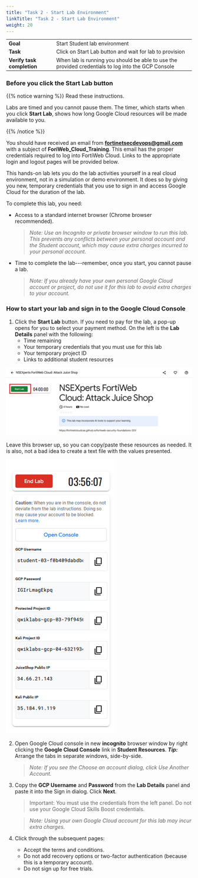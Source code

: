 ```yaml
---
title: "Task 2 - Start Lab Environment"
linkTitle: "Task 2 - Start Lab Environment"
weight: 20
---
```


|                            |    |  
|----------------------------| ----
| **Goal**                   | Start Student lab environment
| **Task**                   | Click on Start Lab button and wait for lab to provision
| **Verify task completion** | When lab is running you should be able to use the provided credentials to log into the GCP Console

### Before you click the Start Lab button


{{% notice warning %}} 
Read these instructions.

Labs are timed and you cannot pause them. The timer, which starts when you click **Start Lab**, shows how long Google Cloud resources will be made available to you.

{{% /notice %}}



You should have received an email from **fortinetsecdevops@gmail.com** with a subject of **ForiWeb_Cloud_Training**.  This email has the proper credentials required to log into FortiWeb Cloud.  Links to the appropriate login and logout pages will be provided below.

This hands-on lab lets you do the lab activities yourself in a real cloud environment, not in a simulation or demo environment. It does so by giving you new, temporary credentials that you use to sign in and access Google Cloud for the duration of the lab.

To complete this lab, you need:

* Access to a standard internet browser (Chrome browser recommended).  
    >*Note: Use an Incognito or private browser window to run this lab. This prevents any conflicts between your personal account and the Student account, which may cause extra charges incurred to your personal account.*

* Time to complete the lab---remember, once you start, you cannot pause a lab.  
   > *Note: If you already have your own personal Google Cloud account or project, do not use it for this lab to avoid extra charges to your account.*

### How to start your lab and sign in to the Google Cloud Console

1. Click the **Start Lab** button. If you need to pay for the lab, a pop-up opens for you to select your payment method. On the left is the **Lab Details** panel with the following:
    * Time remaining
    * Your temporary credentials that you must use for this lab
    * Your temporary project ID
    * Links to additional student resources  

![qstart](qstart.png)

Leave this browser up, so you can copy/paste these resources as needed.  It is also, not a bad idea to create a text file with the values presented.

![info](qinfo.png)

2. Open Google Cloud console in new **incognito** browser window by right clicking the **Google Cloud Console** link in **Student Resources**.
    ***Tip:*** Arrange the tabs in separate windows, side-by-side.
    >*Note: If you see the Choose an account dialog, click Use Another Account.*

3. Copy the **GCP Username** and **Password** from the **Lab Details** panel and paste it into the Sign in dialog. Click **Next**.
    > Important: You must use the credentials from the left panel. Do not use your Google Cloud Skills Boost credentials.

    >*Note: Using your own Google Cloud account for this lab may incur extra charges.*

4. Click through the subsequent pages:
    * Accept the terms and conditions.
    * Do not add recovery options or two-factor authentication (because this is a temporary account).
    * Do not sign up for free trials.
